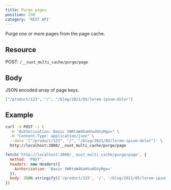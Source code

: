 ```yaml
---
title: Purge pages
position: 230
category: 'REST API'
---
```

<p className="lead">
Purge one or more pages from the page cache.
</p>

## Resource
POST: `/__nuxt_multi_cache/purge/page`

## Body

JSON encoded array of page keys.

```json
["/product/123", "/", "/blog/2021/05/lorem-ipsum-dolor"]
```

## Example

<code-group>
<code-block label="cURL" active>

```bash
curl -X POST -i \
  -H "Authorization: Basic YWRtaW46aHVudGVyMgo=" \
  -H "Content-Type: application/json" \
  --data '["/product/123", "/", "/blog/2021/05/lorem-ipsum-dolor"]' \
  http://localhost:3000/__nuxt_multi_cache/purge/page
```

</code-block>

<code-block label="node-fetch">

```javascript
fetch('http://localhost:3000/__nuxt_multi_cache/purge/page', {
  method: 'POST',
  headers: new Headers({
    Authorization: 'Basic YWRtaW46aHVudGVyMgo='
  }),
  body: JSON.stringify(['/product/123', '/', '/blog/2021/05/lorem-ipsum-dolor'])
})
```

</code-block>

</code-group>

